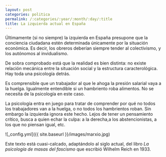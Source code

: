 ```yaml
---
layout: post
categories: politica
permalink: /:categories/:year/:month/:day/:title
title: La izquierda actual en España
---
```


Últimamente (si no siempre) la izquierda en España presupone que la conciencia ciudadana estén determinada únicamente por la situación económica. Es decir, los obreros deberían siempre tender al colectivismo, y los autónomos al invidualismo. 

De sobra comprobado está que la realidad es bien distinta: no existe relación mecánica entre la situación social y la estructura caracterológica. Hay toda una psicología detrás.

Es comprensible que un trabajador al que le ahoga la presión salarial vaya a la huelga. Igualmente entendible si un hambriento roba alimentos. No se necesita de la psicología en este caso.

La psicología entra en juego para tratar de comprender por qué no todos los trabajadores van a la huelga, o no todos los hambrientos roban. Sin embargo la izquierda ignora este hecho. Lejos de tener un pensamiento crítico, busca a quien echar la culpa: a la derecha,a los abstencionistas, a los que no piensan igual, etc.

![_config.yml]({{ site.baseurl }}/images/marxio.jpg)

Este texto está cuasi-calcado, adaptándolo al siglo actual, del libro *La psicología de masas del fascismo* que escribió Wilhelm Reich en 1933.
